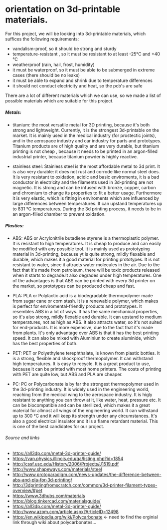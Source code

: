 # orientation on 3d-printable materials. 

For this project, we will be looking into 3d-printable materials, which suffices the following requirements:
- vandalism-proof, so it should be strong and sturdy
- temperature-resistant , so it must be resistant to at least -25℃ and +40 ℃
- weatherproof (rain, hail, frost, humidity)
- it must be waterproof, so it must be able to be submerged in extreme cases (there should be no leaks)
- it must be able to expand and shrink due to temperature differences
- it should not conduct electricity and heat, so the pcb's are safe

There are a lot of different materials which we can use, so we made a list of possible materials which are suitable for this project. 

##### Metals:
- titanium: 
the most versatile metal for 3D printing, because it's both strong and lightweight. Currently, it is the strongest 3d-printable on the market. It is mainly used in the medical industry (for prostectic joints), and in the aerospace industry and car industry for parts and prototypes. Titanium products are of high quality and are very durable, but titanium printing is not cheap , because it needs to be printed in an argon-filled industrial printer, because titanium powder is highly reactive. 

- stainless steel:
Stainless steel is the most affordable metal to 3d print. It is also very durable: it does not rust and corrode like normal steel does. It is very resistant to oxidation, acidic and basic enviroments, it is a bad conductor in electricity and the filaments used in 3d-printing are not magnetic. It is strong and can be infused with bronze, copper, carbon and chromium to change its properties to fit a better usage. Furthermore it is very elastic, which is fitting in enviroments which are influenced by large differences between temperatures. It can upstand temperatures up to 831 °C temperatures. During the 3d printing process, it needs to be in an argon-filled chamber to prevent oxidation. 

##### Plastics: 

- ABS:
ABS or Acrylonitrile butadiene styrene is a thermoplastic polymer. It is resistant to high temperatures. It is cheap to produce and can easily be modified with any possible tool. It is mainly used as prototyping material in 3d-printing, because  yt is quite strong, mildly flexable and durable, which makes it a good material for printing prototypes. It is not resistant to water, since it attracts water molecules in the air. Due to the fact that it's made from petroleum, there will be toxic products released when it starts to degrade.It also degrades under high temperatures. One of the advantages is that ABS can be printed with every 3d printer on the market, so prototypes can be produced cheap and fast. 

- PLA:
PLA or Polylactic acid is a biodegradable thermopolymer made from sugar cane or corn stash. It is a renewable polymer, which makes is perfect for enviromental-friendly products and prototypes. It resembles ABS in a lot of ways. It has the same mechanical properties, so it's also strong, mildly flexable and durable. It can upstand to medium temperatures, not as high as ABS. It also attracts water, so it's not suited for end-products. It is more expensive, due to the fact that it's made from plants. It's only advantage over ABS is that it has the best printing speed. It can also be mixed with Aluminiun to create aluminide, which has the best properties of both. 

- PET:
PET or Polyethylene terephthalate, is known from plastic bottles. It is a strong, flexible and shockproof thermopolymer. It can withstand high temperatures. It is easy to recycle. It is a great product to use, because it can be printed with most home printers.
The costs of printing with PET are quite low, but ABS and PLA are cheaper.

- PC:
PC or Polycarbonate is by far the strongest thermopolymer used in the 3d-printing industry. It is widely used in the engineering world, reaching from the medical wing to the aerospace industry. It is higly resistant to anything you can throw at it, like water, heat, pressure etc. It can be biocompatible and can be sterilized, which makes it a great material for allmost all wings of the engineering world. It can withstand up to 300 °C and it will keep its strength under any circumstances. It's also a good electrical insulator and it is a flame retardant material. This is one of the best candidates for our project. 













###### Source and links
+ https://all3dp.com/metal-3d-printer-guide/
+ https://van.physics.illinois.edu/qa/listing.php?id=1854
+ http://cssf.usc.edu/History/2006/Projects/J1519.pdf
+ http://www.shapeways.com/materials/steel
+ http://www.protoparadigm.com/news-updates/the-difference-between-abs-and-pla-for-3d-printing/
+ http://3dprintingfromscratch.com/common/3d-printer-filament-types-overview/#pet
+  https://www.3dhubs.com/materials
+  https://blog.tinkercad.com/materialsguide/
+  https://all3dp.com/metal-3d-printer-guide/
+  http://www.azom.com/article.aspx?ArticleID=12498
+  https://en.wikipedia.org/wiki/Polycarbonate <- need to find the orginial link through wiki about polycarbonates...


























 
